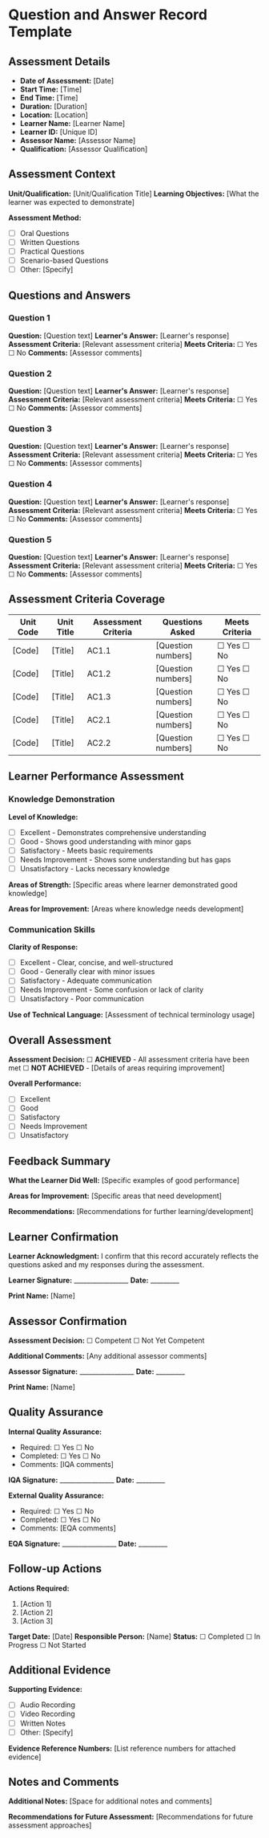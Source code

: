 # Question and Answer Record Template

## Assessment Details
- **Date of Assessment:** [Date]
- **Start Time:** [Time]
- **End Time:** [Time]
- **Duration:** [Duration]
- **Location:** [Location]
- **Learner Name:** [Learner Name]
- **Learner ID:** [Unique ID]
- **Assessor Name:** [Assessor Name]
- **Qualification:** [Assessor Qualification]

## Assessment Context
**Unit/Qualification:** [Unit/Qualification Title]
**Learning Objectives:** [What the learner was expected to demonstrate]

**Assessment Method:**
- ☐ Oral Questions
- ☐ Written Questions
- ☐ Practical Questions
- ☐ Scenario-based Questions
- ☐ Other: [Specify]

## Questions and Answers

### Question 1
**Question:** [Question text]
**Learner's Answer:** [Learner's response]
**Assessment Criteria:** [Relevant assessment criteria]
**Meets Criteria:** ☐ Yes ☐ No
**Comments:** [Assessor comments]

### Question 2
**Question:** [Question text]
**Learner's Answer:** [Learner's response]
**Assessment Criteria:** [Relevant assessment criteria]
**Meets Criteria:** ☐ Yes ☐ No
**Comments:** [Assessor comments]

### Question 3
**Question:** [Question text]
**Learner's Answer:** [Learner's response]
**Assessment Criteria:** [Relevant assessment criteria]
**Meets Criteria:** ☐ Yes ☐ No
**Comments:** [Assessor comments]

### Question 4
**Question:** [Question text]
**Learner's Answer:** [Learner's response]
**Assessment Criteria:** [Relevant assessment criteria]
**Meets Criteria:** ☐ Yes ☐ No
**Comments:** [Assessor comments]

### Question 5
**Question:** [Question text]
**Learner's Answer:** [Learner's response]
**Assessment Criteria:** [Relevant assessment criteria]
**Meets Criteria:** ☐ Yes ☐ No
**Comments:** [Assessor comments]

## Assessment Criteria Coverage

| Unit Code | Unit Title | Assessment Criteria | Questions Asked | Meets Criteria |
|-----------|------------|-------------------|-----------------|----------------|
| [Code] | [Title] | AC1.1 | [Question numbers] | ☐ Yes ☐ No |
| [Code] | [Title] | AC1.2 | [Question numbers] | ☐ Yes ☐ No |
| [Code] | [Title] | AC1.3 | [Question numbers] | ☐ Yes ☐ No |
| [Code] | [Title] | AC2.1 | [Question numbers] | ☐ Yes ☐ No |
| [Code] | [Title] | AC2.2 | [Question numbers] | ☐ Yes ☐ No |

## Learner Performance Assessment

### Knowledge Demonstration
**Level of Knowledge:**
- ☐ Excellent - Demonstrates comprehensive understanding
- ☐ Good - Shows good understanding with minor gaps
- ☐ Satisfactory - Meets basic requirements
- ☐ Needs Improvement - Shows some understanding but has gaps
- ☐ Unsatisfactory - Lacks necessary knowledge

**Areas of Strength:**
[Specific areas where learner demonstrated good knowledge]

**Areas for Improvement:**
[Areas where knowledge needs development]

### Communication Skills
**Clarity of Response:**
- ☐ Excellent - Clear, concise, and well-structured
- ☐ Good - Generally clear with minor issues
- ☐ Satisfactory - Adequate communication
- ☐ Needs Improvement - Some confusion or lack of clarity
- ☐ Unsatisfactory - Poor communication

**Use of Technical Language:**
[Assessment of technical terminology usage]

## Overall Assessment

**Assessment Decision:**
☐ **ACHIEVED** - All assessment criteria have been met
☐ **NOT ACHIEVED** - [Details of areas requiring improvement]

**Overall Performance:**
- ☐ Excellent
- ☐ Good
- ☐ Satisfactory
- ☐ Needs Improvement
- ☐ Unsatisfactory

## Feedback Summary

**What the Learner Did Well:**
[Specific examples of good performance]

**Areas for Improvement:**
[Specific areas that need development]

**Recommendations:**
[Recommendations for further learning/development]

## Learner Confirmation

**Learner Acknowledgment:**
I confirm that this record accurately reflects the questions asked and my responses during the assessment.

**Learner Signature:** _________________ **Date:** _________

**Print Name:** [Name]

## Assessor Confirmation

**Assessment Decision:**
☐ Competent
☐ Not Yet Competent

**Additional Comments:**
[Any additional assessor comments]

**Assessor Signature:** _________________ **Date:** _________

**Print Name:** [Name]

## Quality Assurance

**Internal Quality Assurance:**
- Required: ☐ Yes ☐ No
- Completed: ☐ Yes ☐ No
- Comments: [IQA comments]

**IQA Signature:** _________________ **Date:** _________

**External Quality Assurance:**
- Required: ☐ Yes ☐ No
- Completed: ☐ Yes ☐ No
- Comments: [EQA comments]

**EQA Signature:** _________________ **Date:** _________

## Follow-up Actions

**Actions Required:**
1. [Action 1]
2. [Action 2]
3. [Action 3]

**Target Date:** [Date]
**Responsible Person:** [Name]
**Status:** ☐ Completed ☐ In Progress ☐ Not Started

## Additional Evidence

**Supporting Evidence:**
- ☐ Audio Recording
- ☐ Video Recording
- ☐ Written Notes
- ☐ Other: [Specify]

**Evidence Reference Numbers:**
[List reference numbers for attached evidence]

## Notes and Comments

**Additional Notes:**
[Space for additional notes and comments]

**Recommendations for Future Assessment:**
[Recommendations for future assessment approaches]
